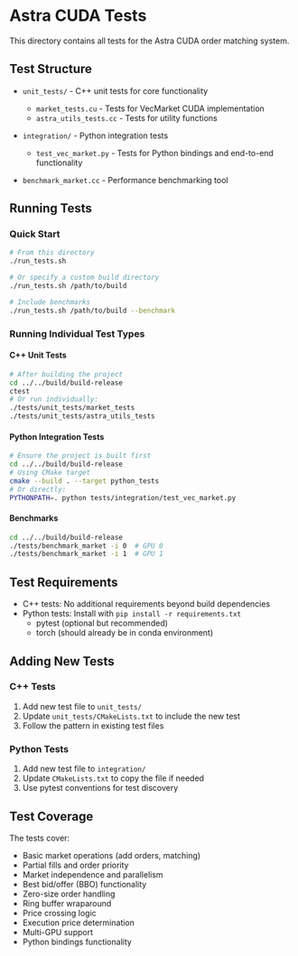 # Astra CUDA Tests

This directory contains all tests for the Astra CUDA order matching system.

## Test Structure

- `unit_tests/` - C++ unit tests for core functionality
  - `market_tests.cu` - Tests for VecMarket CUDA implementation
  - `astra_utils_tests.cc` - Tests for utility functions

- `integration/` - Python integration tests  
  - `test_vec_market.py` - Tests for Python bindings and end-to-end functionality

- `benchmark_market.cc` - Performance benchmarking tool

## Running Tests

### Quick Start
```bash
# From this directory
./run_tests.sh

# Or specify a custom build directory
./run_tests.sh /path/to/build

# Include benchmarks
./run_tests.sh /path/to/build --benchmark
```

### Running Individual Test Types

#### C++ Unit Tests
```bash
# After building the project
cd ../../build/build-release
ctest
# Or run individually:
./tests/unit_tests/market_tests
./tests/unit_tests/astra_utils_tests
```

#### Python Integration Tests
```bash
# Ensure the project is built first
cd ../../build/build-release
# Using CMake target
cmake --build . --target python_tests
# Or directly:
PYTHONPATH=. python tests/integration/test_vec_market.py
```

#### Benchmarks
```bash
cd ../../build/build-release
./tests/benchmark_market -i 0  # GPU 0
./tests/benchmark_market -i 1  # GPU 1
```

## Test Requirements

- C++ tests: No additional requirements beyond build dependencies
- Python tests: Install with `pip install -r requirements.txt`
  - pytest (optional but recommended)
  - torch (should already be in conda environment)

## Adding New Tests

### C++ Tests
1. Add new test file to `unit_tests/`
2. Update `unit_tests/CMakeLists.txt` to include the new test
3. Follow the pattern in existing test files

### Python Tests
1. Add new test file to `integration/`
2. Update `CMakeLists.txt` to copy the file if needed
3. Use pytest conventions for test discovery

## Test Coverage

The tests cover:
- Basic market operations (add orders, matching)
- Partial fills and order priority
- Market independence and parallelism
- Best bid/offer (BBO) functionality
- Zero-size order handling
- Ring buffer wraparound
- Price crossing logic
- Execution price determination
- Multi-GPU support
- Python bindings functionality